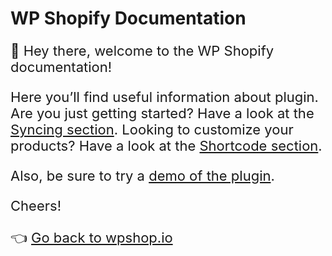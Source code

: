 # WP Shopify Documentation

<p style="font-size: 22px;">👋 Hey there, welcome to the WP Shopify documentation!</p>

<p style="font-size: 22px;">Here you’ll find useful information about plugin. Are you just getting started? Have a look at the <a href="https://docs.wpshop.io/#/getting-started/syncing" target="_blank">Syncing section</a>. Looking to customize your products? Have a look at the <a href="https://docs.wpshop.io/#/shortcodes/wps_products" target="_blank">Shortcode section</a>.</p>

<p style="font-size: 22px;">Also, be sure to try a <a href="https://demo.wpshop.io" target="_blank">demo of the plugin</a>.</p>

<p style="font-size: 22px;">Cheers!</p>

<p style="font-size: 22px;">👈 <a href="https://wpshop.io" target="_blank">Go back to wpshop.io</a></p>
